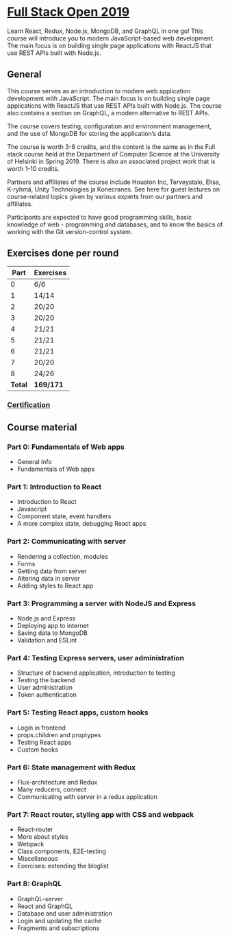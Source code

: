 # [Full Stack Open 2019](https://fullstackopen.com/en/ "Full Stack Open 2019 Homepage")

Learn React, Redux, Node.js, MongoDB, and GraphQL in one go! This course will introduce you to modern JavaScript-based web development. The main focus is on building single page applications with ReactJS that use REST APIs built with Node.js.

## General

This course serves as an introduction to modern web application development with JavaScript. The main focus is on building single page applications with ReactJS that use REST APIs built with Node.js. The course also contains a section on GraphQL, a modern alternative to REST APIs.

The course covers testing, configuration and environment management, and the use of MongoDB for storing the application’s data.

The course is worth 3-8 credits, and the content is the same as in the Full stack course held at the Department of Computer Science at the University of Helsinki in Spring 2019. There is also an associated project work that is worth 1-10 credits.

Partners and affiliates of the course include Houston Inc, Terveystalo, Elisa, K-ryhmä, Unity Technologies ja Konecranes. See here for guest lectures on course-related topics given by various experts from our partners and affiliates.

Participants are expected to have good programming skills, basic knowledge of web - programming and databases, and to know the basics of working with the Git version-control system.

## Exercises done per round

| Part  | Exercises|
| ---   | ---     |
| 0     | 6/6     |
| 1     | 14/14   |
| 2     | 20/20   |
| 3     | 20/20   |
| 4     | 21/21   |
| 5     | 21/21   |        
| 6     | 21/21   |        
| 7     | 20/20   |        
| 8     | 24/26   |        
| __Total__ | __169/171__ | 

### [Certification](https://studies.cs.helsinki.fi/fullstackopen2019/certificate/en/50b747b8021d0241583d91f1214d4ed7 "Certification")

## Course material
### Part 0: Fundamentals of Web apps
* General info
* Fundamentals of Web apps
### Part 1: Introduction to React
* Introduction to React
* Javascript
* Component state, event handlers
* A more complex state, debugging React apps
### Part 2: Communicating with server
* Rendering a collection, modules
* Forms
* Getting data from server
* Altering data in server
* Adding styles to React app
### Part 3: Programming a server with NodeJS and Express
* Node.js and Express
* Deploying app to internet
* Saving data to MongoDB
* Validation and ESLint
### Part 4: Testing Express servers, user administration
* Structure of backend application, introduction to testing
* Testing the backend
* User administration
* Token authentication
### Part 5: Testing React apps, custom hooks
* Login in frontend
* props.children and proptypes
* Testing React apps
* Custom hooks
### Part 6: State management with Redux
* Flux-architecture and Redux
* Many reducers, connect
* Communicating with server in a redux application
### Part 7: React router, styling app with CSS and webpack
* React-router
* More about styles
* Webpack
* Class components, E2E-testing
* Miscellaneous
* Exercises: extending the bloglist
### Part 8: GraphQL
* GraphQL-server
* React and GraphQL
* Database and user administration
* Login and updating the cache
* Fragments and subscriptions